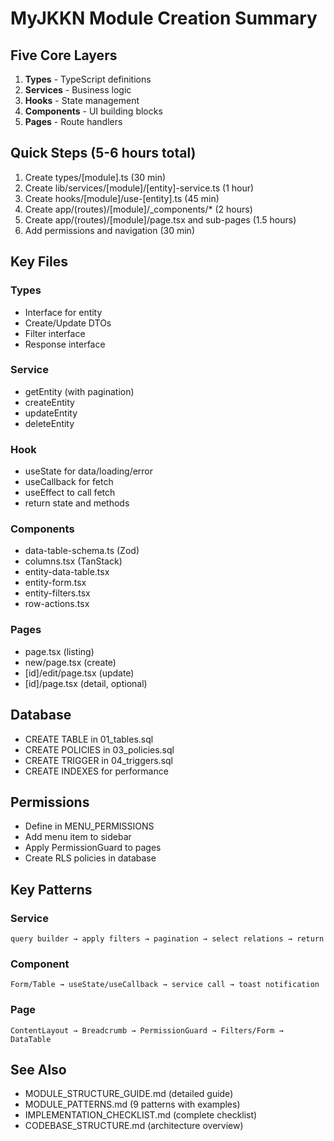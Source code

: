 # MyJKKN Module Creation Summary

## Five Core Layers

1. **Types** - TypeScript definitions
2. **Services** - Business logic
3. **Hooks** - State management  
4. **Components** - UI building blocks
5. **Pages** - Route handlers

## Quick Steps (5-6 hours total)

1. Create types/[module].ts (30 min)
2. Create lib/services/[module]/[entity]-service.ts (1 hour)
3. Create hooks/[module]/use-[entity].ts (45 min)
4. Create app/(routes)/[module]/_components/* (2 hours)
5. Create app/(routes)/[module]/page.tsx and sub-pages (1.5 hours)
6. Add permissions and navigation (30 min)

## Key Files

### Types
- Interface for entity
- Create/Update DTOs
- Filter interface
- Response interface

### Service
- getEntity (with pagination)
- createEntity
- updateEntity
- deleteEntity

### Hook
- useState for data/loading/error
- useCallback for fetch
- useEffect to call fetch
- return state and methods

### Components
- data-table-schema.ts (Zod)
- columns.tsx (TanStack)
- entity-data-table.tsx
- entity-form.tsx
- entity-filters.tsx
- row-actions.tsx

### Pages
- page.tsx (listing)
- new/page.tsx (create)
- [id]/edit/page.tsx (update)
- [id]/page.tsx (detail, optional)

## Database
- CREATE TABLE in 01_tables.sql
- CREATE POLICIES in 03_policies.sql
- CREATE TRIGGER in 04_triggers.sql
- CREATE INDEXES for performance

## Permissions
- Define in MENU_PERMISSIONS
- Add menu item to sidebar
- Apply PermissionGuard to pages
- Create RLS policies in database

## Key Patterns

### Service
```
query builder → apply filters → pagination → select relations → return
```

### Component
```
Form/Table → useState/useCallback → service call → toast notification
```

### Page
```
ContentLayout → Breadcrumb → PermissionGuard → Filters/Form → DataTable
```

## See Also
- MODULE_STRUCTURE_GUIDE.md (detailed guide)
- MODULE_PATTERNS.md (9 patterns with examples)
- IMPLEMENTATION_CHECKLIST.md (complete checklist)
- CODEBASE_STRUCTURE.md (architecture overview)

